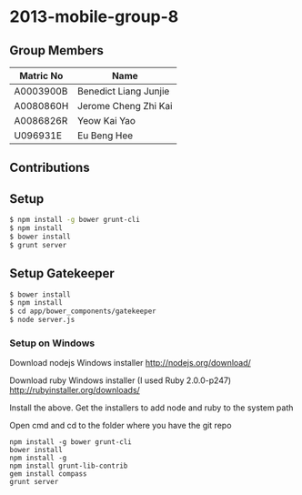 2013-mobile-group-8
===================

## Group Members

| Matric No | Name                  |
| --------- | --------------------- |
| A0003900B | Benedict Liang Junjie |
| A0080860H | Jerome Cheng Zhi Kai  |
| A0086826R | Yeow Kai Yao          |
| U096931E  | Eu Beng Hee           |

## Contributions

## Setup

```bash
$ npm install -g bower grunt-cli
$ npm install
$ bower install
$ grunt server
```

## Setup Gatekeeper
```bash
$ bower install
$ npm install
$ cd app/bower_components/gatekeeper
$ node server.js
```

### Setup on Windows
Download nodejs Windows installer http://nodejs.org/download/

Download ruby Windows installer (I used Ruby 2.0.0-p247) http://rubyinstaller.org/downloads/

Install the above. Get the installers to add node and ruby to the system path

Open cmd and cd to the folder where you have the git repo
```
npm install -g bower grunt-cli
bower install
npm install -g
npm install grunt-lib-contrib
gem install compass
grunt server
```
